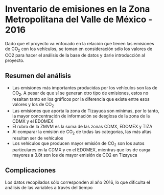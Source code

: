 # Inventario de emisiones en la Zona Metropolitana del Valle de México - 2016

Dado que el proyecto va enfocado en la relación que tienen las emisiones de CO<sub>2</sub> con los vehículos, se toman en consideración sólo los valores de CO2 para hacer el análisis de la base de datos y darle introducción al proyecto.

## Resumen del análisis

- Las emisiones más importantes producidas por los vehículos son las de CO<sub>2</sub>. A pesar de que sí se generan otro tipo de emisiones, estos no resaltan tanto en los gráficos por la diferencia que existe entre esos valores y los de CO<sub>2</sub>
- Las emisiones que aporta la zona de Tizayuca son mínimas, por lo tanto, la mayor concentración de información se desglosa de la zona de la CDMX y el EDOMEX
- El rubro de la ZMVM es la suma de las zonas CDMX, EDOMEX y TIZA
- Al comparar la emisión de CO<sub>2</sub> de todas las categorías, las más altas resultan ser de vehículos
- Los vehículos que producen mayor emisión de CO<sub>2</sub> son los autos particulares en la CDMX y en el EDOMEX, mientras que los de carga mayores a 3.8t son los de mayor emisión de CO2 en Tizayuca

## Complicaciones

Los datos recopilados sólo corresponden al año 2016, lo que dificulta el análisis de las variables a través del tiempo 


